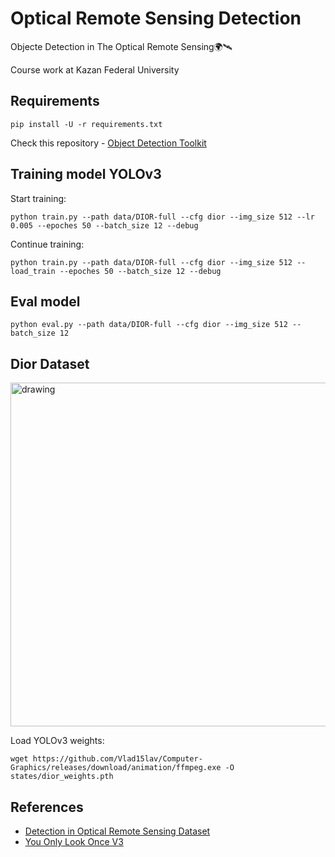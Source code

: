 # Optical Remote Sensing Detection
Objecte Detection in The Optical Remote Sensing🌍🛰

Course work at Kazan Federal University

## Requirements
```
pip install -U -r requirements.txt
```

Check this repository - [Object Detection Toolkit](https://github.com/Vlad15lav/ObjectDetection-Toolkit)

## Training model YOLOv3
Start training:
```
python train.py --path data/DIOR-full --cfg dior --img_size 512 --lr 0.005 --epoches 50 --batch_size 12 --debug
```
Continue training:
```
python train.py --path data/DIOR-full --cfg dior --img_size 512 --load_train --epoches 50 --batch_size 12 --debug
```

## Eval model
```
python eval.py --path data/DIOR-full --cfg dior --img_size 512 --batch_size 12
```
## Dior Dataset
<img src="/images/diorset.png" alt="drawing" width="550"/>

Load YOLOv3 weights:
```
wget https://github.com/Vlad15lav/Computer-Graphics/releases/download/animation/ffmpeg.exe -O states/dior_weights.pth
```

## References
- [Detection in Optical Remote Sensing Dataset](https://arxiv.org/ftp/arxiv/papers/1909/1909.00133.pdf)
- [You Only Look Once V3](https://arxiv.org/pdf/1804.02767.pdf)
